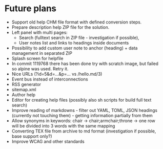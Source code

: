 # Future plans

- Support old help CHM file format with defined conversion steps.
- Prepare description help ZIP file for the solution.
- Left panel with multi pages:
  - Search (fulltext search in ZIP file - investigation if possible), 
  - User notes list and links to headings inside documents
- Possibility to add custom user note to anchor (heading) + data management in separated ZIP
- Splash screen for helpfile
- In commit 1119768 there has been done try with scratch image, but failed so alpine was used. Retry it.
- Nice URLs (?id=5&d=...&p=... vs /hello.md/3)
- Event bus instead of interconnections
- RSS generator
- sitemap.xml
- Author help
- Editor for creating help files (possibly also sh scripts for build full text search)
- Improve reading of markdowns - filter out YAML, TOML, JSON headings (currently not touching them) - getting information partially from them
- Allow synonyms in keywords: chair -> chair;armchair;throne -> one row will be divided into 3 words with the same mapping
- Converting TEX file from archive to md format (investigation if possible, base support only?)
- Improve WCAG and other standards

